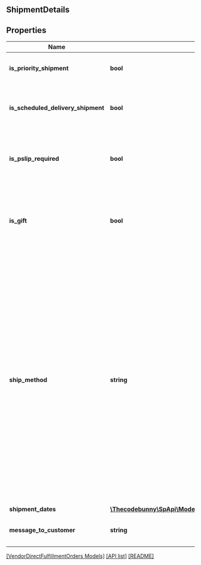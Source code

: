 ## ShipmentDetails

## Properties

Name | Type | Description | Notes
------------ | ------------- | ------------- | -------------
**is_priority_shipment** | **bool** | When true, this is a priority shipment. |
**is_scheduled_delivery_shipment** | **bool** | When true, this order is part of a scheduled delivery program. | [optional]
**is_pslip_required** | **bool** | When true, a packing slip is required to be sent to the customer. |
**is_gift** | **bool** | When true, the order contain a gift. Include the gift message and gift wrap information. | [optional]
**ship_method** | **string** | Ship method to be used for shipping the order. Amazon defines ship method codes indicating the shipping carrier and shipment service level. To see the full list of ship methods in use, including both the code and the friendly name, search the &#39;Help&#39; section on Vendor Central for &#39;ship methods&#39;. |
**shipment_dates** | [**\Thecodebunny\SpApi\Model\VendorDirectFulfillmentOrders\ShipmentDates**](ShipmentDates.md) |  |
**message_to_customer** | **string** | Message to customer for order status. |

[[VendorDirectFulfillmentOrders Models]](../) [[API list]](../../Api) [[README]](../../../README.md)
